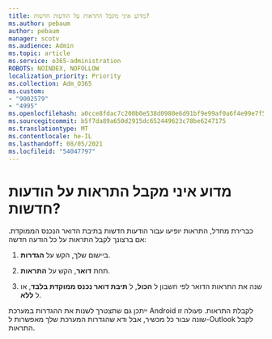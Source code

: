 ```yaml
---
title: מדוע איני מקבל התראות על הודעות חדשות?
ms.author: pebaum
author: pebaum
manager: scotv
ms.audience: Admin
ms.topic: article
ms.service: o365-administration
ROBOTS: NOINDEX, NOFOLLOW
localization_priority: Priority
ms.collection: Adm_O365
ms.custom:
- "9002579"
- "4995"
ms.openlocfilehash: a0cce8fdac7c200b0e538d0980e6d91bf9e99af0a6f4e99e7f5b790298437510
ms.sourcegitcommit: b5f7da89a650d2915dc652449623c78be6247175
ms.translationtype: MT
ms.contentlocale: he-IL
ms.lasthandoff: 08/05/2021
ms.locfileid: "54047797"
---
```

# <a name="why-dont-i-get-new-message-notifications"></a>מדוע איני מקבל התראות על הודעות חדשות?

כברירת מחדל, התראות יופיעו עבור הודעות חדשות בתיבת הדואר הנכנס הממוקדת. אם ברצונך לקבל התראות על כל הודעה חדשה:

1. ביישום שלך, הקש על **הגדרות**.

2. תחת **דואר**, הקש על **התראות**.

3. שנה את התראות הדואר לפי חשבון ל **הכול**, ל **תיבת דואר נכנס ממוקדת בלבד**, או ל **ללא**.

ייתכן גם שתצטרך לשנות את ההגדרות במערכת Android לקבלת התראות. פעולה זו שונה עבור כל מכשיר, אבל ודא שהגדרות המערכת שלך מאפשרות ל-Outlook לקבל התראות.
